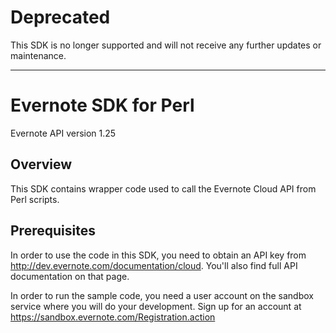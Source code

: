 # Deprecated
This SDK is no longer supported and will not receive any further updates or maintenance.

---
Evernote SDK for Perl
==========================================

Evernote API version 1.25

Overview
--------
This SDK contains wrapper code used to call the Evernote Cloud API from Perl scripts.

Prerequisites
-------------
In order to use the code in this SDK, you need to obtain an API key from http://dev.evernote.com/documentation/cloud. You'll also find full API documentation on that page.

In order to run the sample code, you need a user account on the sandbox service where you will do your development. Sign up for an account at https://sandbox.evernote.com/Registration.action 
